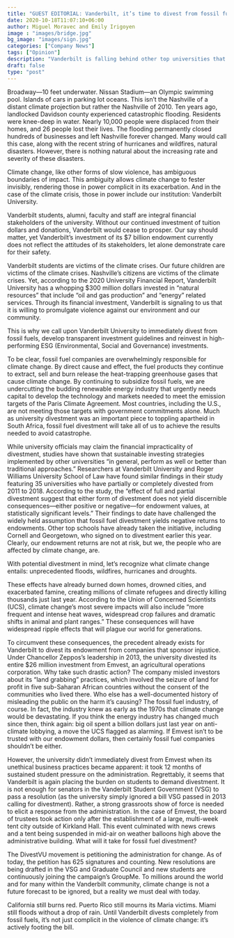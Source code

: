 ```yaml
---
title: "GUEST EDITORIAL: Vanderbilt, it’s time to divest from fossil fuels"
date: 2020-10-18T11:07:10+06:00
author: Miguel Moravec and Emily Irigoyen
image : "images/bridge.jpg"
bg_image: "images/sign.jpg"
categories: ["Company News"]
tags: ["Opinion"]
description: "Vanderbilt is falling behind other top universities that have already divested from the fossil fuel industry. Until students demand action, millions of endowment dollars will go towards exacerbating the climate crisis."
draft: false
type: "post"
---
```


Broadway—10 feet underwater. Nissan Stadium—an Olympic swimming pool. Islands of cars in parking lot oceans. This isn’t the Nashville of a distant climate projection but rather the Nashville of 2010. Ten years ago, landlocked Davidson county experienced catastrophic flooding. Residents were knee-deep in water. Nearly 10,000 people were displaced from their homes, and 26 people lost their lives. The flooding permanently closed hundreds of businesses and left Nashville forever changed. Many would call this case, along with the recent string of hurricanes and wildfires, natural disasters. However, there is nothing natural about the increasing rate and severity of these disasters. 

Climate change, like other forms of slow violence, has ambiguous boundaries of impact. This ambiguity allows climate change to fester invisibly, rendering those in power complicit in its exacerbation. And in the case of the climate crisis, those in power include our institution: Vanderbilt University. 

Vanderbilt students, alumni, faculty and staff are integral financial stakeholders of the university. Without our continued investment of tuition dollars and donations, Vanderbilt would cease to prosper. Our say should matter, yet Vanderbilt’s investment of its $7 billion endowment currently does not reflect the attitudes of its stakeholders, let alone demonstrate care for their safety. 

Vanderbilt students are victims of the climate crises. Our future children are victims of the climate crises. Nashville’s citizens are victims of the climate crises. Yet, according to the 2020 University Financial Report, Vanderbilt University has a whopping $300 million dollars invested in “natural resources” that include “oil and gas production” and “energy” related services. Through its financial investment, Vanderbilt is signaling to us that it is willing to promulgate violence against our environment and our community.

This is why we call upon Vanderbilt University to immediately divest from fossil fuels, develop transparent investment guidelines and reinvest in high-performing ESG (Environmental, Social and Governance) investments. 

To be clear, fossil fuel companies are overwhelmingly responsible for climate change. By direct cause and effect, the fuel products they continue to extract, sell and burn release the heat-trapping greenhouse gases that cause climate change. By continuing to subsidize fossil fuels, we are undercutting the budding renewable energy industry that urgently needs capital to develop the technology and markets needed to meet the emission targets of the Paris Climate Agreement. Most countries, including the U.S., are not meeting those targets with government commitments alone. Much as university divestment was an important piece to toppling apartheid in South Africa, fossil fuel divestment will take all of us to achieve the results needed to avoid catastrophe.

While university officials may claim the financial impracticality of divestment, studies have shown that sustainable investing strategies implemented by other universities “in general, perform as well or better than traditional approaches.” Researchers at Vanderbilt University and Roger Williams University School of Law have found similar findings in their study featuring 35 universities who have partially or completely divested from 2011 to 2018. According to the study, the “effect of full and partial divestment suggest that either form of divestment does not yield discernible consequences—either positive or negative—for endowment values, at statistically significant levels.” Their findings to date have challenged the widely held assumption that fossil fuel divestment yields negative returns to endowments. Other top schools have already taken the initiative, including Cornell and Georgetown, who signed on to divestment earlier this year. Clearly, our endowment returns are not at risk, but we, the people who are affected by climate change, are.  

With potential divestment in mind, let’s recognize what climate change entails: unprecedented floods, wildfires, hurricanes and droughts.

These effects have already burned down homes, drowned cities, and exacerbated famine, creating millions of climate refugees and directly killing thousands just last year. According to the Union of Concerned Scientists (UCS), climate change’s most severe impacts will also include “more frequent and intense heat waves, widespread crop failures and dramatic shifts in animal and plant ranges.” These consequences will have widespread ripple effects that will plague our world for generations.

To circumvent these consequences, the precedent already exists for Vanderbilt to divest its endowment from companies that sponsor injustice. Under Chancellor Zeppos’s leadership in 2013, the university divested its entire $26 million investment from Emvest, an agricultural operations corporation. Why take such drastic action? The company misled investors about its “land grabbing” practices, which involved the seizure of land for profit in five sub-Saharan African countries without the consent of the communities who lived there. Who else has a well-documented history of misleading the public on the harm it’s causing? The fossil fuel industry, of course. In fact, the industry knew as early as the 1970s that climate change would be devastating. If you think the energy industry has changed much since then, think again: big oil spent a billion dollars just last year on anti-climate lobbying, a move the UCS flagged as alarming. If Emvest isn’t to be trusted with our endowment dollars, then certainly fossil fuel companies shouldn’t be either.

However, the university didn’t immediately divest from Emvest when its unethical business practices became apparent: it took 12 months of sustained student pressure on the administration. Regrettably, it seems that Vanderbilt is again placing the burden on students to demand divestment. It is not enough for senators in the Vanderbilt Student Government (VSG) to pass a resolution (as the university simply ignored a bill VSG passed in 2013 calling for divestment). Rather, a strong grassroots show of force is needed to elicit a response from the administration. In the case of Emvest, the board of trustees took action only after the establishment of a large, multi-week tent city outside of Kirkland Hall. This event culminated with news crews and a tent being suspended in mid-air on weather balloons high above the administrative building. What will it take for fossil fuel divestment?

The DivestVU movement is petitioning the administration for change. As of today, the petition has 625 signatures and counting. New resolutions are being drafted in the VSG and Graduate Council and new students are continuously joining the campaign’s GroupMe. To millions around the world and for many within the Vanderbilt community, climate change is not a future forecast to be ignored, but a reality we must deal with today. 

California still burns red. Puerto Rico still mourns its Maria victims. Miami still floods without a drop of rain. Until Vanderbilt divests completely from fossil fuels, it’s not just complicit in the violence of climate change: it’s actively footing the bill. 
